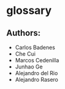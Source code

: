 # glossary

## Authors:

- Carlos Badenes
- Che Cui
- Marcos Cedenilla
- Junhao Ge
- Alejandro del Rio
- Alejandro Rasero
